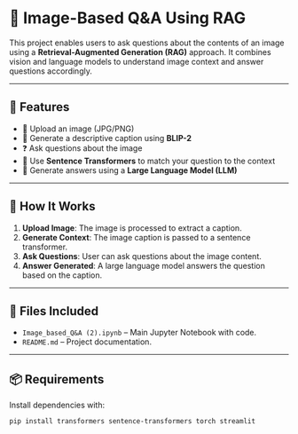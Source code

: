 # 🧠 Image-Based Q&A Using RAG

This project enables users to ask questions about the contents of an image using a **Retrieval-Augmented Generation (RAG)** approach. It combines vision and language models to understand image context and answer questions accordingly.

---

## 📌 Features

- 📸 Upload an image (JPG/PNG)
- 🧾 Generate a descriptive caption using **BLIP-2**
- ❓ Ask questions about the image
- 🤖 Use **Sentence Transformers** to match your question to the context
- 🧠 Generate answers using a **Large Language Model (LLM)**

---

## 🚀 How It Works

1. **Upload Image**: The image is processed to extract a caption.
2. **Generate Context**: The image caption is passed to a sentence transformer.
3. **Ask Questions**: User can ask questions about the image content.
4. **Answer Generated**: A large language model answers the question based on the caption.

---

## 📂 Files Included

- `Image_based_Q&A (2).ipynb` – Main Jupyter Notebook with code.
- `README.md` – Project documentation.

---

## 📦 Requirements

Install dependencies with:

```bash
pip install transformers sentence-transformers torch streamlit
